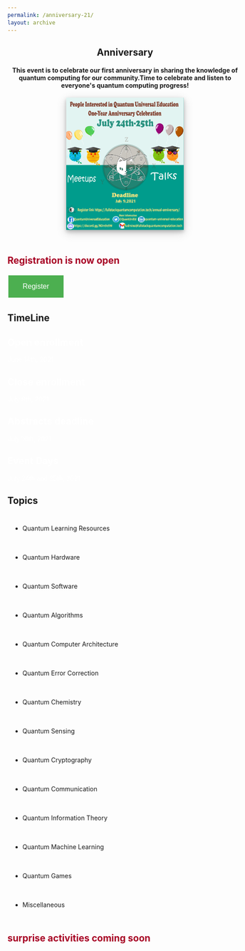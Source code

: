```yaml
---
permalink: /anniversary-21/
layout: archive
---
```


<link href="/assets/css/areas.css" rel="stylesheet" type="text/css">
<link rel="shortcut icon" type="image/png"  href="/assets/images/FSQC-small.png" />
<link rel="stylesheet" href="http://netdna.bootstrapcdn.com/font-awesome/4.7.0/css/font-awesome.min.css">
<link rel="stylesheet" href="http://netdna.bootstrapcdn.com/bootstrap/3.3.7/css/bootstrap.min.css">
<link href="http://www.jqueryscript.net/css/jquerysctipttop.css" rel="stylesheet" type="text/css">
<script src="https://cdn.mathjax.org/mathjax/latest/MathJax.js?config=TeX-AMS-MML_HTMLorMML" type="text/javascript"></script>
<style>
.button {
  background-color: #4CAF50; /* Green */
  border: none;
  color: white;
  padding: 16px 32px;
  text-align: center;
  text-decoration: none;
  display: inline-block;
  font-size: 16px;
  margin: 4px 2px;
  transition-duration: 0.4s;
  cursor: pointer;
}

.qontributor {
  background-color: white;
  color: black;
  border: 2px solid #6d2f15;
  width: 100%;
}
.qontributor:hover {
  background-color: #6d2f15;
  color: white;
  width: 100%;
}


.qurator {
  background-color: white;
  color: black;
  border: 2px solid #005853;
  width: 100%;
}
.qurator:hover {
  background-color: #005853;
  color: white;
  width: 100%;
}

* {
  box-sizing: border-box;
}

.column {
  float: left;
  width: 50%;
  padding: 5px;
}

/* Clearfix (clear floats) */
.row::after {
  content: "";
  clear: both;
  display: table;
}

.page__footer {color: #FFFFFF;font-size: 16px;}
.site-logo img {
  max-height: 4rem;
}

.page__footer-copyright {
  font-size: 20px;
}


div p{
text-align: justify;”
}
  
.archive{
display: flex;
align-items: center;
flex-direction: column;
} 
* {
  box-sizing: border-box;
}

/* Create two equal columns that floats next to each other */
.column {
  float: left;
  width: 45%;
  padding: 10px;
  height: 700px /* Should be removed. Only for demonstration */
}

/* Clear floats after the columns */
.row:after {
  content: "";
  display: table;
  clear: both;
} 
  
* {
  box-sizing: border-box;
}

body {
  font-family: Helvetica, sans-serif;
}

/* The actual timeline (the vertical ruler) */
.timeline {
  position: relative;
  max-width: 1200px;
  margin: 0 auto;
}

/* The actual timeline (the vertical ruler) */
.timeline::after {
  content: '';
  position: absolute;
  width: 6px;
  background-color: #00833C;
  top: 0;
  bottom: 0;
  left: 50%;
  margin-left: -3px;
}

/* Container around content */
.container {
  padding: 10px 40px;
  position: relative;
  background-color: inherit;
  width: 50%;
}

/* The circles on the timeline */
.container::after {
  content: '';
  position: absolute;
  width: 25px;
  height: 25px;
  right: -17px;
  background-color: white;
  border: 4px solid #280A7D;
  top: 15px;
  border-radius: 50%;
  z-index: 1;
}

/* Place the container to the left */
.left {
  left: 0;
}

/* Place the container to the right */
.right {
  left: 50%;
}

/* Add arrows to the left container (pointing right) */
.left::before {
  content: " ";
  height: 0;
  position: absolute;
  top: 22px;
  width: 0;
  z-index: 1;
  right: 30px;
  border: medium solid grey;
  border-width: 10px 0 10px 10px;
  border-color: transparent transparent transparent white;
}

/* Add arrows to the right container (pointing left) */
.right::before {
  content: " ";
  height: 0;
  position: absolute;
  top: 22px;
  width: 0;
  z-index: 1;
  left: 30px;
  border: medium solid grey;
  border-width: 10px 10px 10px 0;
  border-color: transparent white transparent transparent;
}

/* Fix the circle for containers on the right side */
.right::after {
  left: -16px;
}

/* The actual content */
.content {
  padding: 20px 30px;
  background-color: #A70024;
  position: relative;
  color: white;
  border-radius: 6px;
}

/* Media queries - Responsive timeline on screens less than 600px wide */
@media screen and (max-width: 600px) {
  /* Place the timelime to the left */
  .timeline::after {
  left: 31px;
  }
  
  /* Full-width containers */
  .container {
  width: 100%;
  padding-left: 70px;
  padding-right: 25px;
  }
  
  /* Make sure that all arrows are pointing leftwards */
  .container::before {
  left: 60px;
  border: medium solid white;
  border-width: 10px 10px 10px 0;
  border-color: transparent white transparent transparent;
  }

  /* Make sure all circles are at the same spot */
  .left::after, .right::after {
  left: 15px;
  }
  
  /* Make all right containers behave like the left ones */
  .right {
  left: 0%;
  }
} 
</style>
<!-- Header -->

<header class="w3-container w3-padding-32" id="home" style="position:relative;text-align:center">

<div class="w3-container w3-padding-32" id="projects" style="width: 55vw;">
    <h2 class="w3-border-bottom w3-border-light-grey w3-padding-16">Anniversary</h2>
    <!--h4>This event is to celebrate our first anniversary in sharing the knowledge of quantum computing and for our community to share ideas, thoughts and their knowledge throughout this year.</h4-->
  <h4>This event is to celebrate our first anniversary in sharing the knowledge of quantum computing for our community.Time to celebrate and listen to everyone's quantum computing progress!</h4>
  </div>
<div style="width: 55vw">
      <!--h4>Time to celebrate and listen to everyone's quantum computing progress.</h4-->
  <img src="/assets/images/event.png" style="background-color: white;box-shadow: 0 4px 8px 0 rgba(0, 0, 0, 0.2), 0 6px 20px 0 rgba(0, 0, 0, 0.19);display: block;  margin-left: auto;  margin-right: auto;  width: 50%;">
</div>
</header>
<div class="w3-container w3-padding-32" style="width: 40vw" >   
<h2 style="color:#A70024">Registration is now open</h2>
<button class="button qurator"  onclick="document.location='https://quantumuniversaled.typeform.com/to/hG70hI38'">Register</button>

  
</div>  
<div class="w3-container w3-padding-32" style="width: 55vw" >   
<div class="w3-container w3-padding-32" style="width: 55vw" >   
<h4></h4>
</div>  
<div class="w3-container w3-padding-32" id="projects" style="width: 55vw;">
    <h2 class="w3-border-bottom w3-border-light-grey w3-padding-16">TimeLine</h2> 
<div class="timeline">
  <div class="container left">
    <div class="content">
    <h2 style="color:#FFFFFF">Open enrollment</h2>
<p style="color:#FFFFFF">June 14th, 2021</p>
  </div>
  </div>
  <div class="container right">
    <div class="content">
    <h2 style="color:#FFFFFF">Close enrollment</h2>
    <p style="color:#FFFFFF">July 9th, 2021</p>
  </div>
  </div>
  <div class="container left">
    <div class="content">  
    <h2 style="color:#FFFFFF">Abstracts deadline</h2>
    <p style="color:#FFFFFF">July 16th, 2021</p>
  </div>
  </div>
  <div class="container right">
    <div class="content">  
  <h2 style="color:#FFFFFF">Event Days</h2>
  <p style="color:#FFFFFF">July 24th and 25th, 2021</p>
    </div>
  </div>
</div>  

  </div>
<div class="w3-container w3-padding-32" style="width: 55vw;"> 
  <h2 class="w3-border-bottom w3-border-light-grey w3-padding-16">Topics</h2>
  <div style="width:100%">
  <div style="padding: 10px; display: inline-block;width:47%"><ul><li>Quantum Learning Resources</li></ul></div>
  <div style="padding: 10px; display: inline-block;width:47%"><ul><li>Quantum Hardware</li></ul></div>
  </div>
  <div style="width:100%">
  <div style="padding: 10px; display: inline-block;width:47%"><ul><li>Quantum Software</li></ul></div>
  <div style="padding: 10px; display: inline-block;width:47%"><ul><li>Quantum Algorithms</li></ul></div>
  </div>
  <div style="width:100%">
  <div style="padding: 10px; display: inline-block;width:47%"><ul><li>Quantum Computer Architecture</li></ul></div>
  <div style="padding: 10px; display: inline-block;width:47%"><ul><li>Quantum Error Correction</li></ul></div>
  </div>
  <div style="width:100%">
  <div style="padding: 10px; display: inline-block;width:47%"><ul><li>Quantum Chemistry</li></ul></div>
  <div style="padding: 10px; display: inline-block;width:47%"><ul><li>Quantum Sensing</li></ul></div>
  </div>
  <div style="width:100%">
  <div style="padding: 10px; display: inline-block;width:47%"><ul><li>Quantum Cryptography</li></ul></div>
  <div style="padding: 10px; display: inline-block;width:47%"><ul><li>Quantum Communication</li></ul></div>
  </div>
  <div style="width:100%">
  <div style="padding: 10px; display: inline-block;width:47%"><ul><li>Quantum  Information Theory</li></ul></div>
  <div style="padding: 10px; display: inline-block;width:47%"><ul><li>Quantum Machine Learning</li></ul></div>
  </div>
  <div style="width:100%">
  <div style="padding: 10px; display: inline-block;width:47%"><ul><li>Quantum Games</li></ul></div>
  <div style="padding: 10px; display: inline-block;width:47%"><ul><li>Miscellaneous</li></ul></div>
  </div>
</div>


</div>

<div class="w3-container w3-padding-32" style="width: 55vw;"> 
  <h2 class="w3-border-bottom w3-border-light-grey w3-padding-16" style="color:#A70024">surprise activities coming soon</h2>
</div>


<!-- End page content -->
